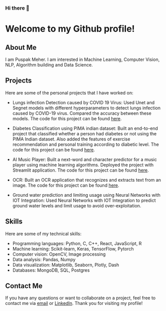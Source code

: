 ### Hi there 👋

Welcome to my Github profile!
=============================

About Me
--------

I am Puspak Meher. 
I am interested in Machine Learning, Computer Vision, NLP, Algorithm building and Data Science. 

Projects
--------

Here are some of the personal projects that I have worked on:

-   Lungs infection Detection caused by COVID 19 Virus: Used Unet and Segnet models with different hyperparameters to detect lungs infection caused by COVID-19 virus. Compared the accuracy between these models. The code for this project can be found [here](https://github.com/phycoding/COVID19_Infection).

-   Diabetes Classification using PIMA indian dataset: Built an end-to-end project that classified whether a person had diabetes or not using the PIMA Indian dataset. Also added the features of exercise recommendation and personal training according to diabetic level. The code for this project can be found [here](https://github.com/phycoding/heraku-diabetes).

-   AI Music Player: Built a next-word and character predictor for a music player using machine learning algorithms. Deployed the project with Streamlit application. The code for this project can be found [here](https://github.com/phycoding/AImusicplayer).

-   OCR: Built an OCR application that recognizes and extracts text from an image. The code for this project can be found [here](https://github.com/phycoding/ocr).

-   Ground water prediction and limiting usage using Neural Networks with IOT Integration: Used Neural Networks with IOT Integration to predict ground water levels and limit usage to avoid over-exploitation.

Skills
------

Here are some of my technical skills:

-   Programming languages: Python, C, C++, React, JavaScript, R
-   Machine learning: Scikit-learn, Keras, TensorFlow, Pytorch
-   Computer vision: OpenCV, Image processing
-   Data analysis: Pandas, Numpy
-   Data visualization: Matplotlib, Seaborn, Plotly, Dash
-   Databases: MongoDB, SQL, Postgres

Contact Me
----------

If you have any questions or want to collaborate on a project, feel free to contact me via [email](mailto:puspakmeher3@gmail.com) or [LinkedIn](https://www.linkedin.com/in/puspak-meher3/). Thank you for visiting my profile!
